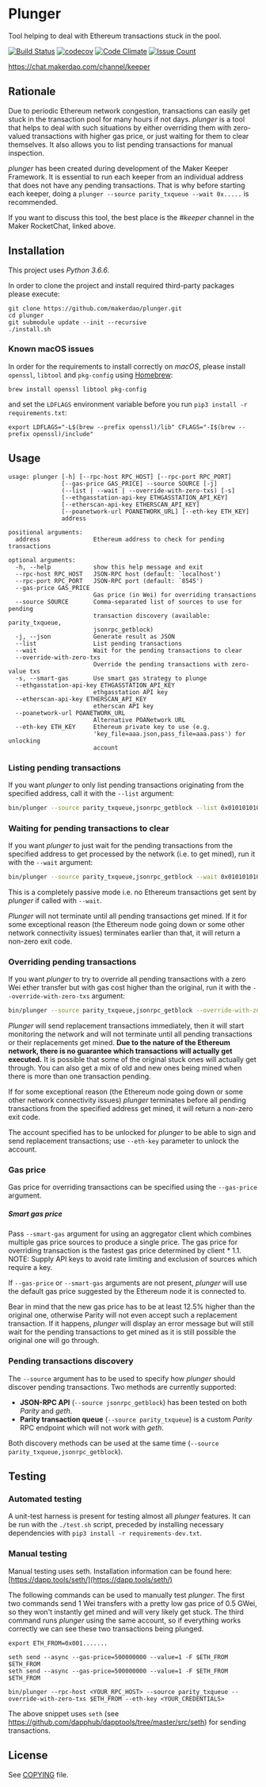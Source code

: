 # Plunger

Tool helping to deal with Ethereum transactions stuck in the pool.

[![Build Status](https://github.com/makerdao/plunger/actions/workflows/.github/workflows/tests.yaml/badge.svg?branch=master)](https://github.com/makerdao/plunger/actions)
[![codecov](https://codecov.io/gh/makerdao/plunger/branch/master/graph/badge.svg)](https://codecov.io/gh/makerdao/plunger)
[![Code Climate](https://codeclimate.com/github/makerdao/plunger/badges/gpa.svg)](https://codeclimate.com/github/makerdao/plunger)
[![Issue Count](https://codeclimate.com/github/makerdao/plunger/badges/issue_count.svg)](https://codeclimate.com/github/makerdao/plunger)

<https://chat.makerdao.com/channel/keeper>


## Rationale

Due to periodic Ethereum network congestion, transactions can easily get stuck in the
transaction pool for many hours if not days. _plunger_ is a tool that helps to deal
with such situations by either overriding them with zero-valued transactions with
higher gas price, or just waiting for them to clear themselves. It also allows you
to list pending transactions for manual inspection.

_plunger_ has been created during development of the Maker Keeper Framework.
It is essential to run each keeper from an individual address that does not
have any pending transactions. That is why before starting each keeper, doing
a `plunger --source parity_txqueue --wait 0x.....` is recommended.

If you want to discuss this tool, the best place is the _#keeper_ channel
in the Maker RocketChat, linked above.


## Installation

This project uses *Python 3.6.6*.

In order to clone the project and install required third-party packages please execute:
```
git clone https://github.com/makerdao/plunger.git
cd plunger
git submodule update --init --recursive
./install.sh
```

### Known macOS issues

In order for the requirements to install correctly on _macOS_, please install
`openssl`, `libtool` and `pkg-config` using [Homebrew](https://brew.sh/):
```
brew install openssl libtool pkg-config
```

and set the `LDFLAGS` environment variable before you run `pip3 install -r requirements.txt`:
```
export LDFLAGS="-L$(brew --prefix openssl)/lib" CFLAGS="-I$(brew --prefix openssl)/include" 
```


## Usage

```
usage: plunger [-h] [--rpc-host RPC_HOST] [--rpc-port RPC_PORT]
               [--gas-price GAS_PRICE] --source SOURCE [-j]
               (--list | --wait | --override-with-zero-txs) [-s]
               [--ethgasstation-api-key ETHGASSTATION_API_KEY]
               [--etherscan-api-key ETHERSCAN_API_KEY]
               [--poanetwork-url POANETWORK_URL] [--eth-key ETH_KEY]
               address

positional arguments:
  address               Ethereum address to check for pending transactions

optional arguments:
  -h, --help            show this help message and exit
  --rpc-host RPC_HOST   JSON-RPC host (default: `localhost')
  --rpc-port RPC_PORT   JSON-RPC port (default: `8545')
  --gas-price GAS_PRICE
                        Gas price (in Wei) for overriding transactions
  --source SOURCE       Comma-separated list of sources to use for pending
                        transaction discovery (available: parity_txqueue,
                        jsonrpc_getblock)
  -j, --json            Generate result as JSON
  --list                List pending transactions
  --wait                Wait for the pending transactions to clear
  --override-with-zero-txs
                        Override the pending transactions with zero-value txs
  -s, --smart-gas       Use smart gas strategy to plunge
  --ethgasstation-api-key ETHGASSTATION_API_KEY
                        ethgasstation API key
  --etherscan-api-key ETHERSCAN_API_KEY
                        etherscan API key
  --poanetwork-url POANETWORK_URL
                        Alternative POANetwork URL
  --eth-key ETH_KEY     Ethereum private key to use (e.g.
                        'key_file=aaa.json,pass_file=aaa.pass') for unlocking
                        account
```

### Listing pending transactions

If you want _plunger_ to only list pending transactions originating from the specified address,
call it with the `--list` argument:

```bash
bin/plunger --source parity_txqueue,jsonrpc_getblock --list 0x0101010101010101010101010101010101010101
```

### Waiting for pending transactions to clear

If you want _plunger_ to just wait for the pending transactions from the specified address
to get processed by the network (i.e. to get mined), run it with the `--wait` argument:

```bash
bin/plunger --source parity_txqueue,jsonrpc_getblock --wait 0x0101010101010101010101010101010101010101
```

This is a completely passive mode i.e. no Ethereum transactions get sent by _plunger_
if called with `--wait`.

_Plunger_ will not terminate until all pending transactions get mined. If it for some exceptional
reason (the Ethereum node going down or some other network connectivity issues) terminates earlier
than that, it will return a non-zero exit code.

### Overriding pending transactions

If you want _plunger_ to try to override all pending transactions with a zero Wei ether transfer
but with gas cost higher than the original, run it with the `--override-with-zero-txs` argument:

```bash
bin/plunger --source parity_txqueue,jsonrpc_getblock --override-with-zero-txs 0x0101010101010101010101010101010101010101
```

_Plunger_ will send replacement transactions immediately, then it will start monitoring the
network and will not terminate until all pending transactions or their replacements get mined.
**Due to the nature of the Ethereum network, there is no guarantee which transactions will
actually get executed.** It is possible that some of the original stuck ones will actually
get through. You can also get a mix of old and new ones being mined when there is more than
one transaction pending.

If for some exceptional reason (the Ethereum node going down or some other network
connectivity issues) _plunger_ terminates before all pending transactions from the specified
address get mined, it will return a non-zero exit code.

The account specified has to be unlocked for _plunger_ to be able to sign and send replacement
transactions; use `--eth-key` parameter to unlock the account.

### Gas price

Gas price for overriding transactions can be specified using the `--gas-price` argument.

##### Smart gas price
Pass `--smart-gas` argument for using an aggregator client which combines multiple gas price sources 
to produce a single price. The gas price for overriding transaction is the fastest gas price determined by client * 1.1.  
NOTE: Supply API keys to avoid rate limiting and exclusion of sources which require a key.
                                                                                                         
If `--gas-price` or `--smart-gas` arguments are not present, _plunger_ will use the default gas price suggested by
the Ethereum node it is connected to.

Bear in mind that the new gas price has to be at least 12.5% higher than the original one,
otherwise Parity will not even accept such a replacement transaction. If it happens, _plunger_
will display an error message but will still wait for the pending transactions to get mined
as it is still possible the original one will go through. 

### Pending transactions discovery

The `--source` argument has to be used to specify how _plunger_ should discover pending transactions.
Two methods are currently supported:
  - **JSON-RPC API** (`--source jsonrpc_getblock`) has been tested on both _Parity_ and _geth_.
  - **Parity transaction queue** (`--source parity_txqueue`) is a custom _Parity_ RPC endpoint
  which will not work with _geth_.

Both discovery methods can be used at the same time (`--source parity_txqueue,jsonrpc_getblock`).


## Testing

### Automated testing

A unit-test harness is present for testing almost all _plunger_ features. It can be run
with the `./test.sh` script, preceded by installing necessary dependencies with
`pip3 install -r requirements-dev.txt`.

### Manual testing

Manual testing uses seth. Installation information can be found here: [https://dapp.tools/seth/](https://dapp.tools/seth/)

The following commands can be used to manually test _plunger_. The first two commands
send 1 Wei transfers with a pretty low gas price of 0.5 GWei, so they won't instantly
get mined and will very likely get stuck. The third command runs _plunger_ using the same
account, so if everything works correctly we can see these two transactions being plunged.

```
export ETH_FROM=0x001.......

seth send --async --gas-price=500000000 --value=1 -F $ETH_FROM $ETH_FROM
seth send --async --gas-price=500000000 --value=1 -F $ETH_FROM $ETH_FROM

bin/plunger --rpc-host <YOUR_RPC_HOST> --source parity_txqueue --override-with-zero-txs $ETH_FROM --eth-key <YOUR_CREDENTIALS>
```

The above snippet uses `seth` (see <https://github.com/dapphub/dapptools/tree/master/src/seth>) for sending transactions.


## License

See [COPYING](https://github.com/makerdao/plunger/blob/master/COPYING) file.
